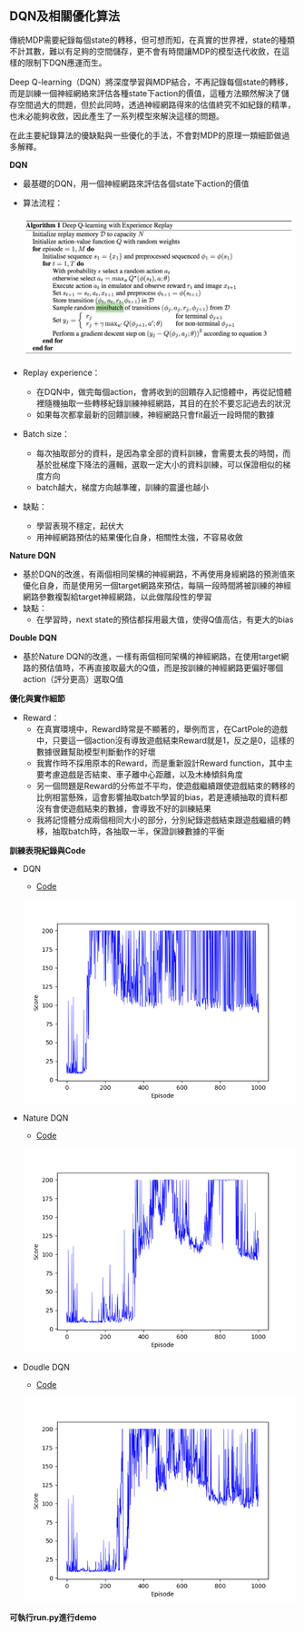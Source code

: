 <!-- ---
export_on_save:
 html: false
--- -->

DQN及相關優化算法
---

傳統MDP需要紀錄每個state的轉移，但可想而知，在真實的世界裡，state的種類不計其數，難以有足夠的空間儲存，更不會有時間讓MDP的模型迭代收斂，在這樣的限制下DQN應運而生。

Deep Q-learning（DQN）將深度學習與MDP結合，不再記錄每個state的轉移，而是訓練一個神經網絡來評估各種state下action的價值，這種方法顯然解決了儲存空間過大的問題，但於此同時，透過神經網路得來的估值終究不如紀錄的精準，也未必能夠收斂，因此產生了一系列模型來解決這樣的問題。

在此主要紀錄算法的優缺點與一些優化的手法，不會對MDP的原理一類細節做過多解釋。

**DQN**
- 最基礎的DQN，用一個神經網路來評估各個state下action的價值
- 算法流程：

  ![](./src/dqn_step.jpg)
  
- Replay experience：
  - 在DQN中，做完每個action，會將收到的回饋存入記憶體中，再從記憶體裡隨機抽取一些轉移紀錄訓練神經網路，其目的在於不要忘記過去的狀況
  - 如果每次都拿最新的回饋訓練，神經網路只會fit最近一段時間的數據
- Batch size：
  - 每次抽取部分的資料，是因為拿全部的資料訓練，會需要太長的時間，而基於批梯度下降法的邏輯，選取一定大小的資料訓練，可以保證相似的梯度方向
  - batch越大，梯度方向越準確，訓練的震盪也越小
- 缺點：
  - 學習表現不穩定，起伏大
  - 用神經網路預估的結果優化自身，相關性太強，不容易收斂

**Nature DQN**
- 基於DQN的改進，有兩個相同架構的神經網路，不再使用身經網路的預測值來優化自身，而是使用另一個target網路來預估，每隔一段時間將被訓練的神經網路參數複製給target神經網路，以此做階段性的學習
- 缺點：
  - 在學習時，next state的預估都採用最大值，使得Q值高估，有更大的bias

**Double DQN**
- 基於Nature DQN的改進，一樣有兩個相同架構的神經網路，在使用target網路的預估值時，不再直接取最大的Q值，而是按訓練的神經網路更偏好哪個action（評分更高）選取Q值

**優化與實作細節**
- Reward：
  - 在真實環境中，Reward時常是不顯著的，舉例而言，在CartPole的遊戲中，只要這一個action沒有導致遊戲結束Reward就是1，反之是0，這樣的數據很難幫助模型判斷動作的好壞
  - 我實作時不採用原本的Reward，而是重新設計Reward function，其中主要考慮遊戲是否結束、車子離中心距離，以及木棒傾斜角度
  - 另一個問題是Reward的分佈並不平均，使遊戲繼續跟使遊戲結束的轉移的比例相當懸殊，這會影響抽取batch學習的bias，若是連續抽取的資料都沒有會使遊戲結束的數據，會導致不好的訓練結果
  - 我將記憶體分成兩個相同大小的部分，分別紀錄遊戲結束跟遊戲繼續的轉移，抽取batch時，各抽取一半，保證訓練數據的平衡

**訓練表現紀錄與Code**
- DQN
  - [Code](./dqn/dqn_cartpole.py)

  ![](./dqn/result.png)

- Nature DQN
  - [Code](./nature_dqn/nature_dqn_cartpole.py)

  ![](./nature_dqn/result.png)

- Doudle DQN
  - [Code](./ddqn/ddqn_cartpole.py)
  
  ![](./ddqn/result.png)

**可執行run.py進行demo**
